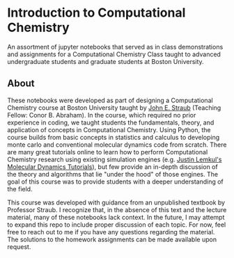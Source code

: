 # Introduction to Computational Chemistry
An assortment of jupyter notebooks that served as in class demonstrations and assignments for a Computational Chemistry Class taught to advanced undergraduate students and graduate students at Boston University.

## About
These notebooks were developed as part of designing a Computational Chemistry course at Boston University taught by [John E. Straub](https://www.bu.edu/chemistry/profile/john-e-straub/) (Teaching Fellow: Conor B. Abraham). In the course, which required no prior experience in coding, we taught students the fundamentals, theory, and application of concepts in Computational Chemistry. Using Python, the course builds from basic concepts in statistics and calculus to developing monte carlo and conventional molecular dynamics code from scratch. There are many great tutorials online to learn how to perform Computational Chemistry research using existing simulation engines (e.g. [Justin Lemkul's Molecular Dynamics Tutorials](http://www.mdtutorials.com/index.html)), but few provide an in-depth discussion of the theory and algorithms that lie "under the hood" of those engines. The goal of this course was to provide students with a deeper understanding of the field. 

This course was developed with guidance from an unpublished textbook by Professor Straub. I recognize that, in the absence of this text and the lecture material, many of these notebooks lack context. In the future, I may attempt to expand this repo to include proper discussion of each topic. For now, feel free to reach out to me if you have any questions regarding the material. The solutions to the homework assignments can be made available upon request.
